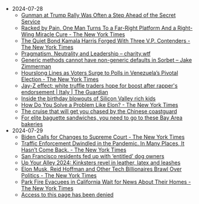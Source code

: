 - 2024-07-28
	- [Gunman at Trump Rally Was Often a Step Ahead of the Secret Service](https://www.nytimes.com/2024/07/28/us/politics/trump-shooting-thomas-crooks-secret-service.html)
	- [Racked by Pain, One Man Turns To a Far-Right Platform And a Right-Wing Miracle Cure - The New York Times](https://www.nytimes.com/2024/07/28/us/politics/far-right-miracle-cure-medbed.html)
	- [The Quiet Bond Kamala Harris Forged With Three V.P. Contenders - The New York Times](https://www.nytimes.com/2024/07/28/us/politics/kamala-harris-vice-president-attorney-general.html)
	- [Pragmatism, Neutrality and Leadership – charity.wtf](https://charity.wtf/2024/07/24/pragmatism-neutrality-and-leadership/amp/)
	- [Generic methods cannot have non-generic defaults in Sorbet – Jake Zimmerman](https://blog.jez.io/generic-method-default/)
	- [Hourslong Lines as Voters Surge to Polls in Venezuela’s Pivotal Election - The New York Times](https://www.nytimes.com/2024/07/28/world/americas/venezuela-election-maduro-gonzalez-machado.html)
	- [Jay-Z effect: white truffle traders hope for boost after rapper's endorsement | Italy | The Guardian](https://amp.theguardian.com/world/2012/nov/19/jay-z-effect-white-truffle)
	- [Inside the birthday blowouts of Silicon Valley rich kids](https://sfstandard.com/2024/07/28/kid-parties-silicon-valley-entertainers/)
	- [How Do You Solve a Problem Like Elon? - The New York Times](https://www.nytimes.com/2024/07/27/technology/linda-yaccarino-x-ceo-elon-musk.html)
	- [The cruise that will get you chased by the Chinese coastguard](https://www.economist.com/1843/2024/07/23/the-cruise-that-will-get-you-chased-by-the-chinese-coastguard)
	- [For elite baguette sandwiches, you need to go to these Bay Area bakeries](https://www.sfchronicle.com/food/restaurants/article/baguette-sandwiches-bay-area-19518341.php)
- 2024-07-29
	- [Biden Calls for Changes to Supreme Court - The New York Times](https://www.nytimes.com/2024/07/29/us/politics/biden-supreme-court-austin-texas.html)
	- [Traffic Enforcement Dwindled in the Pandemic. In Many Places, It Hasn’t Come Back. - The New York Times](https://www.nytimes.com/interactive/2024/07/29/upshot/traffic-enforcement-dwindled.html)
	- [San Francisco residents fed up with ‘entitled’ dog owners](https://sfstandard.com/2024/07/29/san-francisco-dog-haters/)
	- [Up Your Alley 2024: Kinksters revel in leather, latex and leashes](https://sfstandard.com/2024/07/28/upyouralley-fetish-fair-takes-over-soma-sanfrancisco/)
	- [Elon Musk, Reid Hoffman and Other Tech Billionaires Brawl Over Politics - The New York Times](https://www.nytimes.com/2024/07/29/technology/silicon-valley-politics-elon-musk-reid-hoffman.html)
	- [Park Fire Evacuees in California Wait for News About Their Homes - The New York Times](https://www.nytimes.com/2024/07/29/us/park-fire-california-wildfire-evacuation.html)
	- [Access to this page has been denied](https://www.sfchronicle.com/health/article/anti-trans-lawsuit-17801484.php)


